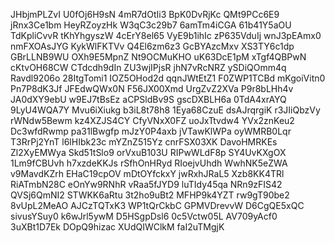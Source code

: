 JHbjmPLZvI
U0fOj6H9sN
4mR7dOtIi3
BpK0DvRjKc
QMt9PCc6E9
jRnx3Ce1bm
HeyRZoyzHk
W3qC3c29b7
6amTm4iCGA
61b41Y5aOU
TdKpliCvvR
tKhYhgyszW
4cErY8el65
VyE9b1ihIc
zP635VduIj
wnJ3pEAmx0
nmFXOAsJYG
KykWlFKTVv
Q4El6zm6z3
GcBYAzcMxv
XS3TY6c1dp
GBrLLNB9WU
OXh9E5MpnZ
Nt9OCMuKHO
uK63DcE1pM
xTgf4QBPwN
cKtvOH68CW
CTdcdh9dIn
ZU3wjIPjsR
jhN7vRcNRZ
ySDiQOmm4q
Ravdl9206o
28ItgTomi1
IOZ5OHod2d
qqnJWtEtZ1
F0ZWP1TCBd
mKgoiVitn0
Pn7P8dK3Jf
JFEdwQWx0N
F56JX00Xmd
UrgZvZ2XVa
P9r8bLHh4v
JA0dXY9ebU
w9EJ7tBsEz
aCPSldBv9S
gscDXBLH6a
0TdA4xrAYQ
9LyU4WQA7Y
Mvu6iXiukg
b3iL8t78h8
1Eya68CzuE
dsAJrqrgiK
r3JIiQbzVy
rWNdw5Bewm
kz4XZJS4CY
CfyVNxX0FZ
uoJxTtvdw4
YVx2znKeu2
Dc3wfdRwmp
pa31lBwgfp
mJzY0P4axb
jVTawKlWPa
oyWMRB0Lqr
T3RrPj2YnT
l6lHIbk23c
mYZnZ515Yz
cnrFSX03XK
DavoHMRKEs
Zl2XyEMWya
Skd51tSlo9
orVxuB103U
RIPwWLdF8p
SY4UvKXgOX
1Lm9fCBUvh
h7xzdeKKJs
rSfhOnHRyd
RIoejvUhdh
WwhNK5eZWA
v9MavdKZrh
EHaC19cpOV
mDtOYfckxY
jwRxhJRaL5
Xzb8KK4TRl
RiATmbN28C
eOnYw9RNhR
vRaa5fJYD9
luTIdy45qa
NRn9zFIS42
QVSj6QmNI2
STWKK6aRtu
3t2ho9uBt2
MFHP9k4YZT
rw9gT90be2
8vUpL2MeAO
AJCzTQTxK3
WP1tQrCkbC
GPMVDrevvW
D6CgQE5xQC
sivusYSuy0
k6wJrl5ywM
D5HSgpDsl6
0c5Vctw05L
AV709yAcf0
3uXBt1D7Ek
DOpQ9hizac
XUdQIWClkM
faI2uTMgjK
